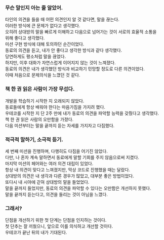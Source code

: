 ### 무슨 말인지 아는 줄 알았어.
타인의 의견을 들을 때 어떤 의견인지 알 것 같다면, 말을 끊는다.   
이러한 방식에 큰 문제가 없다고 생각했다.   
오히려 상대방의 말을 빠르게 이해하고 다음으로 넘어가는 것이 서로의 효율적 소통을 위해 좋다고 생각했다.   
미션 구현 방식에 대해 토의하던 순간이었다.   
동료의 의견을 듣고, 내가 안 좋다고 생각한 방식과 같다 생각했다.   
당연하게도 평소처럼 말을 끊었다.   
하지만, 이후 대화가 자연스럽게 이어지지 않는 것이 느껴졌다.   
동료의 의견은 내가 생각했던 방식과 비교하기 민망할 정도로 다른 의견이었다.   
이때 처음으로 문제의식을 느꼈던 것 같다.   

### 책 한 권 읽은 사람이 가장 무섭다.
개발을 학습하기 시작한 지 오래되지 않았다.   
동료들에게 항상 배워야 한다는 마음가짐을 가지려 했다.   
우테코를 시작한 지 단 2주 만에 내가 동료의 의견을 파악할 능력을 갖췄다고 생각했다.   
책 한 권 읽은 사람의 오만함을 가졌다.   
다음 미션부터는 말을 끝까지 듣는 자세를 가지자고 다짐했다.   

### 적극적 말하기, 소극적 듣기.
세 번째 미션을 진행하며, 다행히도 다짐을 어기진 않았다.   
다만, 나 혼자 계속 말하면서 동료에게 말할 기회를 주지 않음으로써 지켰다.   
마지막 미션의 페어와는 여러 의견 대립이 있었다.   
항상 내 의견이 맞다고 느껴졌지만, 막상 코드로 진행했을 때는 달랐다.   
상대방의 의견은 내 생각과 다른 경우가 많았고, 대부분 좋은 방법이었다.   
또다시 내 시야에 갇혀 상대방의 말을 들었었다.   
말을 끝까지 들었지만, 동료의 의견을 파악할 수 있다는 오만함은 개선하지 못했다.   
말을 끝까지 듣는다고, 의견을 들리는 것이 아님을 느꼈다.   

### 그래서?
단점을 개선하기 위한 첫 단계는 단점을 인지하는 것이다.   
첫 단추는 잘 끼웠으니, 앞으로 이를 의식하고 개선할 것이다.   
우테코가 끝난 뒤의 내가 기대된다.   
